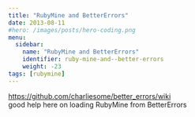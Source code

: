 ```yaml
---
title: "RubyMine and BetterErrors"
date: 2013-08-11
#hero: /images/posts/hero-coding.png
menu:
  sidebar:
    name: "RubyMine and BetterErrors"
    identifier: ruby-mine-and--better-errors
    weight: -23
tags: [rubymine]
---
```


<a href="https://github.com/charliesome/better_errors/wiki" target="" rel="">https://github.com/charliesome/better_errors/wiki</a><br>good help here on loading RubyMine from&nbsp;BetterErrors